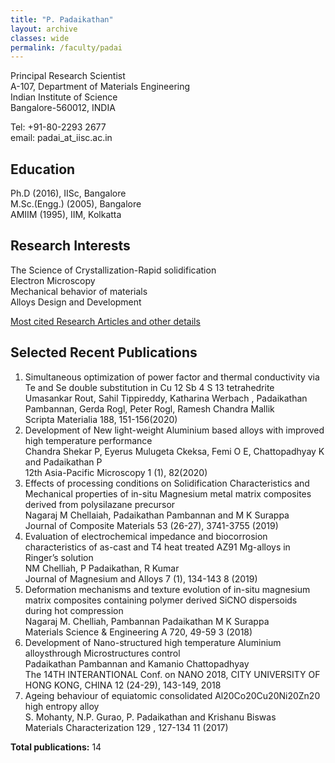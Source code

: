 ```yaml
---
title: "P. Padaikathan"
layout: archive
classes: wide
permalink: /faculty/padai
---
```


Principal Research Scientist<br>
A-107, Department of Materials Engineering<br>
Indian Institute of Science<br>
Bangalore-560012, INDIA<br>

Tel: +91-80-2293 2677<br>
email: padai_at_iisc.ac.in<br>

## Education
Ph.D (2016), IISc, Bangalore<br>
M.Sc.(Engg.) (2005), Bangalore<br>
AMIIM (1995), IIM, Kolkatta<br>

## Research Interests
The Science of Crystallization-Rapid solidification<br>
Electron Microscopy<br>
Mechanical behavior of materials<br>
Alloys Design and Development <br>

<a href="https://materials.iisc.ac.in/wp-content/uploads/2020/08/ppadai.pdf">Most cited Research Articles and other details</a><br>

## Selected Recent Publications
1. Simultaneous optimization of power factor and thermal conductivity via Te
    and Se double substitution in Cu 12 Sb 4 S 13 tetrahedrite<br>
    Umasankar Rout, Sahil Tippireddy, Katharina Werbach , Padaikathan Pambannan, Gerda Rogl, Peter Rogl, Ramesh Chandra Mallik<br>
Scripta Materialia 188, 151-156(2020)<br>
2. Development of New light-weight Aluminium based alloys with improved
    high temperature performance<br>
    Chandra Shekar P, Eyerus Mulugeta Ckeksa, Femi O E, Chattopadhyay K and Padaikathan P<br>
    12th Asia-Pacific Microscopy 1 (1), 82(2020)<br>
3. Effects of processing conditions on Solidification Characteristics and
    Mechanical properties of in-situ Magnesium metal matrix composites
    derived from polysilazane precursor<br>
    Nagaraj M Chellaiah, Padaikathan Pambannan and M K Surappa<br>
    Journal of Composite Materials 53 (26-27), 3741-3755 (2019)<br>
4. Evaluation of electrochemical impedance and biocorrosion characteristics
    of as-cast and T4 heat treated AZ91 Mg-alloys in Ringer’s solution<br>
    NM Chelliah, P Padaikathan, R Kumar<br>
    Journal of Magnesium and Alloys 7 (1), 134-143 8 (2019)<br>
5. Deformation mechanisms and texture evolution of in-situ magnesium matrix
    composites containing polymer derived SiCNO dispersoids during hot compression<br>
    Nagaraj M. Chelliah, Pambannan Padaikathan M K Surappa<br>
    Materials Science & Engineering A 720, 49-59 3 (2018)<br>
6. Development of Nano-structured high temperature Aluminium alloysthrough Microstructures control<br>
    Padaikathan Pambannan and Kamanio Chattopadhyay<br>
    The 14TH INTERANTIONAL Conf. on NANO 2018, CITY UNIVERSITY OF HONG KONG, CHINA 12 (24-29), 143-149, 2018<br>
7. Ageing behaviour of equiatomic consolidated Al20Co20Cu20Ni20Zn20
    high entropy alloy<br>
    S. Mohanty, N.P. Gurao, P. Padaikathan and Krishanu Biswas<br>
    Materials Characterization 129 , 127-134 11 (2017)<br>

<b>Total publications:</b> 14



